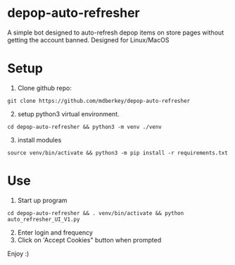 # depop-auto-refresher
A simple bot designed to auto-refresh depop items on store pages without getting the account banned.
Designed for Linux/MacOS

# Setup
1. Clone github repo:
```
git clone https://github.com/mdberkey/depop-auto-refresher
```
2. setup python3 virtual environment.
```
cd depop-auto-refresher && python3 -m venv ./venv
```
3. install modules
```
source venv/bin/activate && python3 -m pip install -r requirements.txt
```

# Use
1. Start up program
```
cd depop-auto-refresher && . venv/bin/activate && python auto_refresher_UI_V1.py
```
2. Enter login and frequency
3. Click on 'Accept Cookies" button when prompted

Enjoy :)
